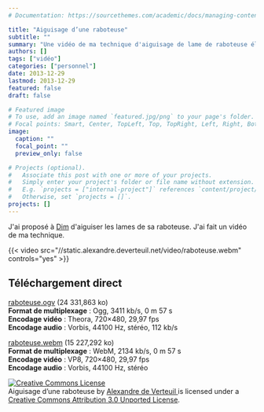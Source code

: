 ```yaml
---
# Documentation: https://sourcethemes.com/academic/docs/managing-content/

title: "Aiguisage d’une raboteuse"
subtitle: ""
summary: "Une vidéo de ma technique d'aiguisage de lame de raboteuse électrique."
authors: []
tags: ["vidéo"]
categories: ["personnel"]
date: 2013-12-29
lastmod: 2013-12-29
featured: false
draft: false

# Featured image
# To use, add an image named `featured.jpg/png` to your page's folder.
# Focal points: Smart, Center, TopLeft, Top, TopRight, Left, Right, BottomLeft, Bottom, BottomRight.
image:
  caption: ""
  focal_point: ""
  preview_only: false

# Projects (optional).
#   Associate this post with one or more of your projects.
#   Simply enter your project's folder or file name without extension.
#   E.g. `projects = ["internal-project"]` references `content/project/deep-learning/index.md`.
#   Otherwise, set `projects = []`.
projects: []
---
```


J'ai proposé à [Dim](http://www.thespotmontreal.com/)
d'aiguiser les lames de sa raboteuse. J'ai fait un vidéo de ma
technique.

{{< video src="//static.alexandre.deverteuil.net/video/raboteuse.webm" controls="yes" >}}

## Téléchargement direct

[raboteuse.ogv](//static.alexandre.deverteuil.net/video/raboteuse.ogv) (24&nbsp;331,863&nbsp;ko)  
**Format de multiplexage**&nbsp;: Ogg, 3411&nbsp;kb/s, 0&nbsp;m 57&nbsp;s  
**Encodage vidéo**&nbsp;: Theora, 720×480, 29,97&nbsp;fps  
**Encodage audio**&nbsp;: Vorbis, 44100&nbsp;Hz, stéréo, 112&nbsp;kb/s

[raboteuse.webm](//static.alexandre.deverteuil.net/video/raboteuse.webm) (15&nbsp;227,292&nbsp;ko)  
**Format de multiplexage**&nbsp;: WebM, 2134&nbsp;kb/s, 0&nbsp;m 57&nbsp;s  
**Encodage vidéo**&nbsp;: VP8, 720×480, 29,97&nbsp;fps  
**Encodage audio**&nbsp;: Vorbis, 44100&nbsp;Hz, stéréo

<a rel="license" href="http://creativecommons.org/licenses/by/3.0/deed.en_US">
    <img alt="Creative Commons License" style="border-width:0" src="http://i.creativecommons.org/l/by/3.0/88x31.png" class="inline" />
</a><br />
<span xmlns:dct="http://purl.org/dc/terms/" href="http://purl.org/dc/dcmitype/MovingImage" property="dct:title" rel="dct:type">
    Aiguisage d’une raboteuse
</span>
by
<a xmlns:cc="http://creativecommons.org/ns#" href="http://alexandre.deverteuil.net/" property="cc:attributionName" rel="cc:attributionURL">
    Alexandre de Verteuil
</a>
is licensed under a
<a rel="license" href="http://creativecommons.org/licenses/by/3.0/deed.en_US">
    Creative Commons Attribution 3.0 Unported License</a>.
